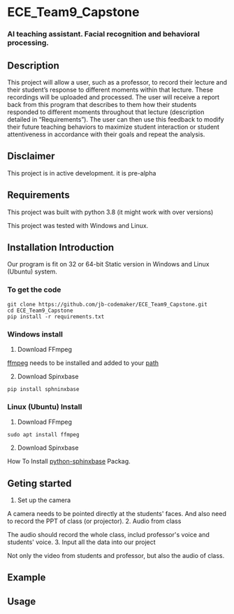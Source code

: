 # ECE_Team9_Capstone
### AI teaching assistant. Facial recognition and behavioral processing.


## Description
This project will allow a user, such as a professor, to record their lecture and their student’s response to different moments within that lecture. These recordings will be uploaded and processed. The user will receive a report back from this program that describes to them how their students responded to different moments throughout that lecture (description detailed in “Requirements”). The user can then use this feedback to modify their future teaching behaviors to maximize student interaction or student attentiveness in accordance with their goals and repeat the analysis.



## Disclaimer
This project is in active development. it is pre-alpha


## Requirements
This project was built with python 3.8 (it might work with over versions)

This project was tested with Windows and Linux.

## Installation Introduction
Our program is fit on 32 or 64-bit Static version in Windows and Linux (Ubuntu) system.
### To get the code
```
git clone https://github.com/jb-codemaker/ECE_Team9_Capstone.git
cd ECE_Team9_Capstone
pip install -r requirements.txt
```

### Windows install
1. Download FFmpeg

[ffmpeg](https://ffmpeg.org/) needs to be installed and added to your [path](https://helpdeskgeek.com/windows-10/add-windows-path-environment-variable/)

2. Download Spinxbase
```
pip install sphninxbase
```
### Linux (Ubuntu) Install
1. Download FFmpeg

```
sudo apt install ffmpeg
```
2. Download Spinxbase

How To Install [python-sphinxbase](https://zoomadmin.com/HowToInstall/UbuntuPackage/python-sphinxbase) Packag.

## Geting started
1. Set up the camera

A camera needs to be pointed directly at the students' faces. And also need to record the PPT of class (or projector).
2. Audio from class

The audio should record the whole class, includ professor's voice and students' voice. 
3. Input all the data into our project

Not only the video from students and professor, but also the audio of class.

## Example


## Usage



